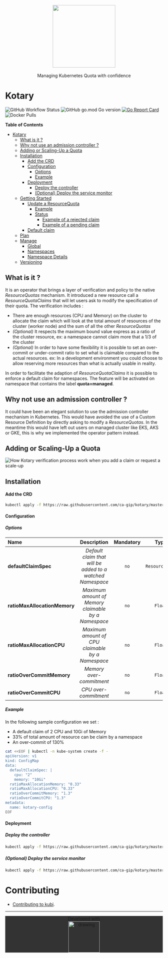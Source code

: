 
<p align="center">
  <img height="200px" src="assets/logo.png">
  <br>
  <br>
  <bold>Managing Kubernetes Quota with confidence</bold>
</p>

# Kotary
![GitHub Workflow Status](https://img.shields.io/github/workflow/status/ca-gip/kotary/Build)
![GitHub go.mod Go version](https://img.shields.io/github/go-mod/go-version/ca-gip/kotary)
[![Go Report Card](https://goreportcard.com/badge/github.com/ca-gip/kotary)](https://goreportcard.com/report/github.com/ca-gip/kotary)
![Docker Pulls](https://img.shields.io/docker/pulls/cagip/kotary)

<!-- START doctoc generated TOC please keep comment here to allow auto update -->
<!-- DON'T EDIT THIS SECTION, INSTEAD RE-RUN doctoc TO UPDATE -->
**Table of Contents**

- [Kotary](#kotary)
  - [What is it ?](#what-is-it-)
  - [Why not use an admission controller ?](#why-not-use-an-admission-controller-)
  - [Adding or Scaling-Up a Quota](#adding-or-scaling-up-a-quota)
  - [Installation](#installation)
      - [Add the CRD](#add-the-crd)
      - [Configuration](#configuration)
        - [Options](#options)
        - [Example](#example)
      - [Deployment](#deployment)
        - [Deploy the controller](#deploy-the-controller)
        - [(Optional) Deploy the service monitor](#optional-deploy-the-service-monitor)
  - [Getting Started](#getting-started)
    - [Update a ResourceQuota](#update-a-resourcequota)
      - [Example](#example-1)
      - [Status](#status)
        - [Example of a rejected claim](#example-of-a-rejected-claim)
        - [Example of a pending claim](#example-of-a-pending-claim)
    - [Default claim](#default-claim)
  - [Plan](#plan)
  - [Manage](#manage)
    - [Global](#global)
    - [Namespaces](#namespaces)
    - [Namespace Details](#namespace-details)
  - [Versioning](#versioning)

<!-- END doctoc generated TOC please keep comment here to allow auto update -->

## What is it ?

It is an operator that brings a layer of verification and policy to the native _ResourceQuotas_ mechanism.
It introduced a new resource call a _ResourceQuotaClaims_ that will let users ask to modify the specification of their quota.
The verification includes :
* There are enough resources (CPU and Memory) on the cluster to allocate the claim which will look at the total amount
of resources of the cluster (worker node) and the sum of all the other _ResourceQuotas_ 
* _(Optional)_ It respects the maximum bound value express as a ratio of the cluster resource,
ex: a namespace cannot claim more that a 1/3 of the cluster
* _(Optional)_ In order to have some flexibility it is possible to set an over-commit or under-commit ratio to set what
is claimable compared to the actual resources. 
ex: In a development environment you could choose to allow reserving more resources than what is actually usable in reality.

In order to facilitate the adaption of _ResourceQuotaClaims_ it is possible to enforce a default claim for namespaces.
The feature will be activated on namespace that contains the label __quota=managed__.

## Why not use an admission controller ?

It could have been an elegant solution to use the admission controller mechanism in Kubernetes. This would have avoided the use 
of a Custom Resource Definition by directly asking to modify a _ResourceQuotas_. In the meantime this would have left out users on 
managed cluster like EKS, AKS or GKE, this is why we implemented the operator pattern instead.

## Adding or Scaling-Up a Quota

![How Kotary verification process work when you add a claim or request a scale-up](https://i.imgur.com/r0nIXl5.gif)

## Installation

#### Add the CRD
```bash
kubectl apply -f https://raw.githubusercontent.com/ca-gip/kotary/master/artifacts/crd.yml
```

#### Configuration

##### Options

| Name                           | Description                                                | Mandatory   | Type           | Default                  |
| :--------------                | :--------------------------------------------------------: | :---------:  | :-------------: |:---------------------- |
|  **defaultClaimSpec**          |  *Default claim that will be added to a watched Namespace* | `no`        | `ResourceList` | cpu:2 <br /> memory: 6Gi |
|  **ratioMaxAllocationMemory**  |  *Maximum amount of Memory claimable by a Namespace*       | `no`        | `Float`        | 1                        |
|  **ratioMaxAllocationCPU**     |  *Maximum amount of CPU claimable by a Namespace*          | `no`        | `Float`        | 1                        |
|  **ratioOverCommitMemory**     |  *Memory over-commitment*                                  | `no`        | `Float`        | 1                        |
|  **ratioOverCommitCPU**        |  *CPU over-commitment*                                     | `no`        | `Float`        | 1                        |

##### Example

In the following sample configuration we set :
 * A default claim of 2 CPU and 10Gi of Memory
 * 33% of total amount of resource can be claim by a namespace
 * An over-commit of 130%

```bash
cat <<EOF | kubectl -n kube-system create -f -
apiVersion: v1
kind: ConfigMap
data:
  defaultClaimSpec: |
    cpu: "2"
    memory: "10Gi"
  ratioMaxAllocationMemory: "0.33"
  ratioMaxAllocationCPU: "0.33"
  ratioOverCommitMemory: "1.3"
  ratioOverCommitCPU: "1.3"
metadata:
  name: kotary-config
EOF
```

#### Deployment

##### Deploy the controller

```bash
kubectl apply -f https://raw.githubusercontent.com/ca-gip/kotary/master/artifacts/deployment.yml
```

##### (Optional) Deploy the service monitor 

```bash
kubectl apply -f https://raw.githubusercontent.com/ca-gip/kotary/master/artifacts/metrics.yml
```

# Contributing

- [Contributing to kubi](https://github.com/ca-gip/kotary/blob/master/CONTRIBUTING.md).
 

 <hr/>
<p align=center  style="background-color:#333333 !important;">
  <a href="https://www.jetbrains.com/">
  Developed with
  <br/>
  <img align="center" src="https://resources.jetbrains.com/storage/products/company/brand/logos/jb_beam.png" alt="drawing" width="100"/>
  </a>
</p>
